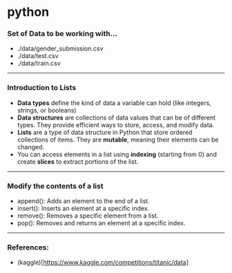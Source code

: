 # python
### Set of Data to be working with...
- ./data/gender_submission.csv
- ./data/test.csv
- ./data/train.csv
---

### Introduction to Lists
- **Data types** define the kind of data a variable can hold (like integers, strings, or booleans)    
- **Data structures** are collections of data values that can be of different types. They provide efficient ways to store, access, and modify data.
- **Lists** are a type of data structure in Python that store ordered collections of items. They are **mutable**, meaning their elements can be changed.
- You can access elements in a list using **indexing** (starting from 0) and create **slices** to extract portions of the list.
---
### Modify the contents of a list
- append(): Adds an element to the end of a list.
- insert(): Inserts an element at a specific index.
- remove(): Removes a specific element from a list.
- pop(): Removes and returns an element at a specific index.
---





### References:
- (kaggle)[https://www.kaggle.com/competitions/titanic/data]
